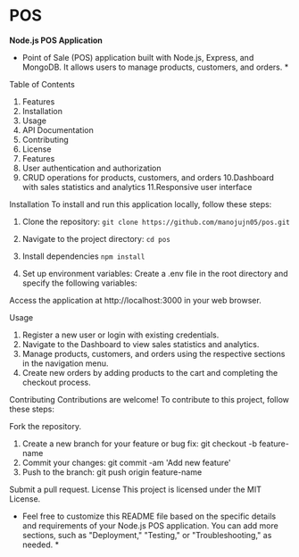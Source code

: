 # POS
**Node.js POS Application**

* Point of Sale (POS) application built with Node.js, Express, and MongoDB. It allows users to manage products, customers, and orders. *

Table of Contents
1. Features
2. Installation
3. Usage
4. API Documentation
5. Contributing
6. License
7. Features
8. User authentication and authorization
9. CRUD operations for products, customers, and orders
10.Dashboard with sales statistics and analytics
11.Responsive user interface

Installation
To install and run this application locally, follow these steps:

1. Clone the repository:
``` git clone https://github.com/manojujn05/pos.git ```

2. Navigate to the project directory:
``` cd pos ```

3. Install dependencies
``` npm install ```

4. Set up environment variables:
Create a .env file in the root directory and specify the following variables:

Access the application at http://localhost:3000 in your web browser.

Usage
1. Register a new user or login with existing credentials.
2. Navigate to the Dashboard to view sales statistics and analytics.
3. Manage products, customers, and orders using the respective sections in the navigation menu.
4. Create new orders by adding products to the cart and completing the checkout process.


Contributing
Contributions are welcome! To contribute to this project, follow these steps:

Fork the repository.
1. Create a new branch for your feature or bug fix: git checkout -b feature-name
2. Commit your changes: git commit -am 'Add new feature'
3. Push to the branch: git push origin feature-name

Submit a pull request.
License
This project is licensed under the MIT License.

* Feel free to customize this README file based on the specific details and requirements of your Node.js POS application. You can add more sections, such as "Deployment," "Testing," or "Troubleshooting," as needed. *